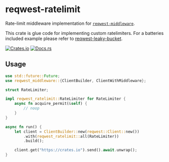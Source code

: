 # reqwest-ratelimit

Rate-limit middleware implementation for
[`reqwest-middleware`](https://crates.io/crates/reqwest-middleware).

This crate is glue code for implementing custom ratelimiters.
For a batteries included example please refer to [reqwest-leaky-bucket](https://github.com/xDarksome/reqwest-ratelimit).

[![Crates.io](https://img.shields.io/crates/v/reqwest-ratelimit.svg)](https://crates.io/crates/reqwest-ratelimit)
[![Docs.rs](https://docs.rs/reqwest-ratelimit/badge.svg)](https://docs.rs/reqwest-ratelimit)

## Usage

```rust
use std::future::Future;
use reqwest_middleware::{ClientBuilder, ClientWithMiddleware};

struct RateLimiter;

impl reqwest_ratelimit::RateLimiter for RateLimiter {
    async fn acquire_permit(&self) {
        // noop
    }
}

async fn run() {
    let client = ClientBuilder::new(reqwest::Client::new())
        .with(reqwest_ratelimit::all(RateLimiter))
        .build();

    client.get("https://crates.io").send().await.unwrap();
}
```
